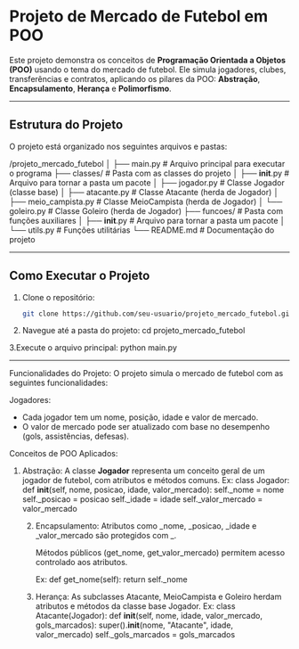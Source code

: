 # Projeto de Mercado de Futebol em POO

Este projeto demonstra os conceitos de **Programação Orientada a Objetos (POO)** usando o tema do mercado de futebol. Ele simula jogadores, clubes, transferências e contratos, aplicando os pilares da POO: **Abstração**, **Encapsulamento**, **Herança** e **Polimorfismo**.

---

## Estrutura do Projeto

O projeto está organizado nos seguintes arquivos e pastas:

/projeto_mercado_futebol
│
├── main.py                # Arquivo principal para executar o programa
├── classes/               # Pasta com as classes do projeto
│   ├── __init__.py        # Arquivo para tornar a pasta um pacote
│   ├── jogador.py         # Classe Jogador (classe base)
│   ├── atacante.py        # Classe Atacante (herda de Jogador)
│   ├── meio_campista.py   # Classe MeioCampista (herda de Jogador)
│   └── goleiro.py         # Classe Goleiro (herda de Jogador)
├── funcoes/               # Pasta com funções auxiliares
│   ├── __init__.py        # Arquivo para tornar a pasta um pacote
│   └── utils.py           # Funções utilitárias
└── README.md              # Documentação do projeto


---

## Como Executar o Projeto

1. Clone o repositório:
   ```bash
   git clone https://github.com/seu-usuario/projeto_mercado_futebol.git

2. Navegue até a pasta do projeto:
   cd projeto_mercado_futebol

3.Execute o arquivo principal:
  python main.py

---

Funcionalidades do Projeto:
O projeto simula o mercado de futebol com as seguintes funcionalidades:

Jogadores:
- Cada jogador tem um nome, posição, idade e valor de mercado.
- O valor de mercado pode ser atualizado com base no desempenho (gols, assistências, defesas).

Conceitos de POO Aplicados:

1. Abstração:
   A classe **Jogador** representa um conceito geral de um jogador de futebol, com atributos e métodos comuns.
   Ex:
   class Jogador:
    def __init__(self, nome, posicao, idade, valor_mercado):
        self._nome = nome
        self._posicao = posicao
        self._idade = idade
        self._valor_mercado = valor_mercado

   2. Encapsulamento:
      Atributos como _nome, _posicao, _idade e _valor_mercado são protegidos com _.

      Métodos públicos (get_nome, get_valor_mercado) permitem acesso controlado aos atributos.

      Ex:
      def get_nome(self):
    return self._nome

    3. Herança:
       As subclasses Atacante, MeioCampista e Goleiro herdam atributos e métodos da classe base Jogador.
       Ex:
       class Atacante(Jogador):
    def __init__(self, nome, idade, valor_mercado, gols_marcados):
        super().__init__(nome, "Atacante", idade, valor_mercado)
        self._gols_marcados = gols_marcados
